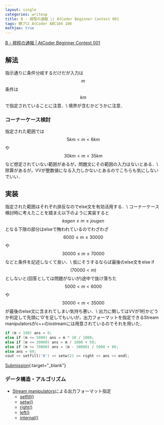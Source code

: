 ```yaml
---
layout: single
categories: writeup
title: B - 視程の通報 \| AtCoder Beginner Contest 001
tags: 競プロ AtCoder ABC104 100
mathjax: true
---
```



[B - 視程の通報 \| AtCoder Beginner Contest 001](https://beta.atcoder.jp/contests/abc001/tasks/abc001_2)
## 解法
指示通りに条件分岐するだけだが入力は$$m$$条件は$$km$$で指定されていることに注意．\\
境界が含むかどうかに注意．

### コーナーケース検討
指定された範囲では$$5km \lt m \lt 6km $$や$$30km \lt m \lt 35km $$など想定されていない範囲があるが，問題文にその範囲の入力はないとある．\\
除算があるが，VVが整数値になる入力しかないとあるのでこちらも気にしないでいい．

## 実装
指定された範囲はそれぞれ排反なのでelse文を有効活用する．\\
コーナーケース検討時に考えたことを踏まえ以下のように実装すると$$ kagen \le m \le jougen$$となる下限の部分はelseで賄われているのでわざわざ$$ 6000 \le m \le 30000$$ や $$ 30000 \le m \le 70000$$などと条件を記述しなくて良い．\\
仮にそうするならば最後のelse文をelse if$$(70000 \lt m)$$としないと(回答としては問題がないが)途中で抜け落ちた$$ 5000 \lt m \lt 6000 $$や $$30000 \lt m \lt 35000 $$ が最後のelse文に含まれてしまい気持ち悪い．\\
出力に関してはVVが1桁かどうか判定して先頭に'0'を足してもいいが，出力フォーマットを指定できるStream manipulatorsがc++のiostreamには用意されているのでそれを用いた．
```cpp
if (m < 100) ans = 0;
else if (m <= 5000) ans = m * 10 / 1000;
else if (m <= 30000) ans = m / 1000 + 50;
else if (m <= 70000) ans = (m - 30000) / 5000 + 80;
else ans = 89;
cout << setfill('0') << setw(2) << right << ans << endl;
```
[Submission](https://beta.atcoder.jp/contests/abc001/submissions/3001603){:target="_blank"}

### データ構造・アルゴリズム
- [Stream manipulators](http://www.cplusplus.com/reference/library/manipulators/)による出力フォーマット指定
    - [setfill()](http://www.cplusplus.com/reference/iomanip/setfill/)
    - [setw()](http://www.cplusplus.com/reference/iomanip/setw/)
    - [right()](http://www.cplusplus.com/reference/ios/right/)
    - [left()](http://www.cplusplus.com/reference/ios/left/)
    - [internal()](http://www.cplusplus.com/reference/ios/internal/)